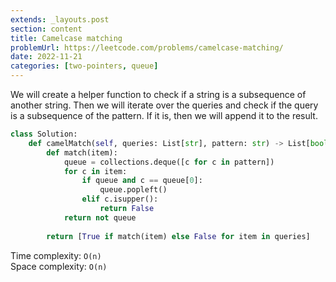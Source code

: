 ```yaml
---
extends: _layouts.post
section: content
title: Camelcase matching
problemUrl: https://leetcode.com/problems/camelcase-matching/
date: 2022-11-21
categories: [two-pointers, queue]
---
```


We will create a helper function to check if a string is a subsequence of another string. Then we will iterate over the queries and check if the query is a subsequence of the pattern. If it is, then we will append it to the result.

```python
class Solution:
    def camelMatch(self, queries: List[str], pattern: str) -> List[bool]:
        def match(item):
            queue = collections.deque([c for c in pattern])
            for c in item:
                if queue and c == queue[0]:
                    queue.popleft()
                elif c.isupper():
                    return False
            return not queue
        
        return [True if match(item) else False for item in queries]
```

Time complexity: `O(n)` <br/>
Space complexity: `O(n)`